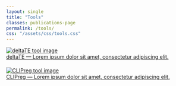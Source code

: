 ```yaml
---
layout: single
title: "Tools"
classes: publications-page
permalink: /tools/
css: "/assets/css/tools.css"
---
```



<div class="image-hover-container" style="margin-bottom: 20px;">
  <a href="https://github.com/SGDDNB/translational_regulation">
    <img src="{{ '/assets/images/delta-te.jpg' | relative_url }}" alt="deltaTE tool image">
    <div class="hover-text">
      deltaTE — Lorem ipsum dolor sit amet, consectetur adipiscing elit.
    </div>
  </a>
</div>

<div class="image-hover-container" style="margin-bottom: 20px;">
  <a href="https://github.com/SGDDNB/CLIPreg">
    <img src="{{ '/assets/images/clip-reg.png' | relative_url }}" alt="CLIPreg tool image">
    <div class="hover-text">
      CLIPreg — Lorem ipsum dolor sit amet, consectetur adipiscing elit.
    </div>
  </a>
</div>






